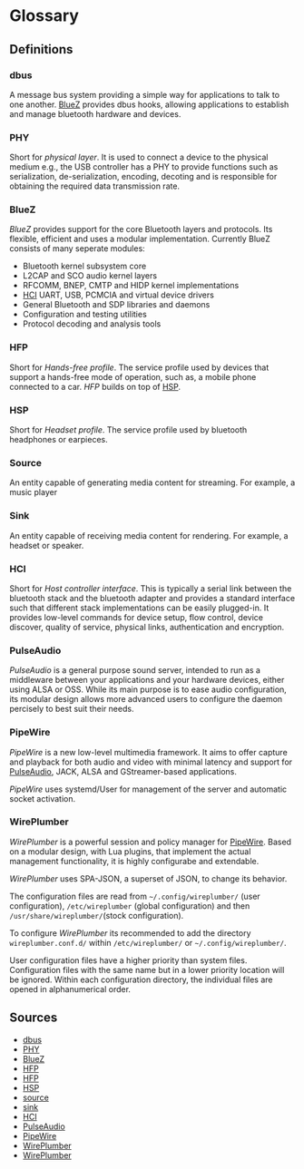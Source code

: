 # Glossary

## Definitions
### dbus
A message bus system providing a simple way for applications to talk to one another.
[BlueZ](./Glossary.md#BlueZ) provides dbus hooks,
allowing applications to establish
and manage bluetooth hardware and devices.

### PHY
Short for *physical layer*.
It is used to connect a device to the physical medium e.g.,
the USB controller has a PHY to provide functions such as
serialization, de-serialization, encoding, decoting
and is responsible for obtaining the required data transmission rate.

### BlueZ
*BlueZ* provides support for the core Bluetooth layers and protocols.
Its flexible, efficient and uses a modular implementation.
Currently BlueZ consists of many seperate modules:
- Bluetooth kernel subsystem core
- L2CAP and SCO audio kernel layers
- RFCOMM, BNEP, CMTP and HIDP kernel implementations
- [HCI](./Glossary.md#HCI) UART, USB, PCMCIA and virtual device drivers
- General Bluetooth and SDP libraries and daemons
- Configuration and testing utilities
- Protocol decoding and analysis tools

### HFP
Short for *Hands-free profile*.
The service profile used by devices that support a
hands-free mode of operation, such as,
a mobile phone connected to a car.
*HFP* builds on top of [HSP](./Glossary.md#HSP).

### HSP
Short for *Headset profile*.
The service profile used by bluetooth headphones or earpieces.

### Source
An entity capable of generating media content for streaming.
For example, a music player

### Sink
An entity capable of receiving media content for rendering.
For example, a headset or speaker.

### HCI
Short for *Host controller interface*.
This is typically a serial link between the bluetooth stack
and the bluetooth adapter and provides a standard interface
such that different stack implementations can be easily plugged-in.
It provides low-level commands for device setup, flow control, device discover,
quality of service, physical links, authentication and encryption.

### PulseAudio
*PulseAudio* is a general purpose sound server,
intended to run as a middleware between your applications
and your hardware devices, either using ALSA or OSS.
While its main purpose is to ease audio configuration,
its modular design allows more advanced users
to configure the daemon percisely to best suit their needs.

### PipeWire
*PipeWire* is a new low-level multimedia framework.
It aims to offer capture and playback
for both audio and video with minimal latency
and support for [PulseAudio](./Glossary.md#PulseAudio),
JACK, ALSA and GStreamer-based applications.

*PipeWire* uses systemd/User for management of the server and automatic socket activation.

### WirePlumber
*WirePlumber* is a powerful session and policy manager for [PipeWire](./Glossary.md#PipeWire).
Based on a modular design, with Lua plugins,
that implement the actual management functionality,
it is highly configurabe and extendable.

*WirePlumber* uses SPA-JSON, a superset of JSON,
to change its behavior.

The configuration files are read from
`~/.config/wireplumber/` (user configuration),
`/etc/wireplumber` (global configuration) 
and then `/usr/share/wireplumber/`(stock configuration).

To configure *WirePlumber* its recommended
to add the directory `wireplumber.conf.d/` within
`/etc/wireplumber/` or `~/.config/wireplumber/`.

User configuration files have a higher priority than system files.
Configuration files with the same name but
in a lower priority location will be ignored.
Within each configuration directory,
the individual files are opened in alphanumerical order.

## Sources
- [dbus](https://pythonhosted.org/BT-Manager/glossary.html#term-dbus)
- [PHY](https://www.kernel.org/doc/html/latest/driver-api/phy/phy.html)
- [BlueZ](https://www.bluez.org/about/)
- [HFP](https://pythonhosted.org/BT-Manager/glossary.html#term-hfp)
- [HFP](https://wiki.archlinux.org/title/Bluetooth_headset)
- [HSP](https://pythonhosted.org/BT-Manager/glossary.html#term-hsp)
- [source](https://pythonhosted.org/BT-Manager/glossary.html#term-source)
- [sink](https://pythonhosted.org/BT-Manager/glossary.html#term-sink)
- [HCI](https://pythonhosted.org/BT-Manager/glossary.html#term-hci)
- [PulseAudio](https://wiki.archlinux.org/title/PulseAudio)
- [PipeWire](https://wiki.archlinux.org/title/PipeWire)
- [WirePlumber](https://wiki.archlinux.org/title/WirePlumber)
- [WirePlumber](https://pipewire.pages.freedesktop.org/wireplumber/daemon/configuration/conf_file.html#the-spa-json-format)
